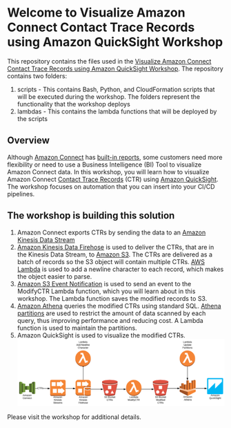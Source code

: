 # Welcome to Visualize Amazon Connect Contact Trace Records using Amazon QuickSight Workshop
This repository contains the files used in the [Visualize Amazon Connect Contact Trace Records using Amazon QuickSight Workshop](https://catalog.us-east-1.prod.workshops.aws/v2/workshops/607718a8-cddd-416a-97b4-4fc9dc93ff7a/en-US/).  The repository contains two folders:
1. scripts - This contains Bash, Python, and CloudFormation scripts that will be executed during the workshop.  The folders represent the functionality that the workshop deploys
1. lambdas - This contains the lambda functions that will be deployed by the scripts

## Overview
Although [Amazon Connect](https://aws.amazon.com/connect/) has [built-in reports](https://docs.aws.amazon.com/connect/latest/adminguide/amazon-connect-metrics.html), some customers need more flexibility or need to use a Business Intelligence (BI) Tool to visualize Amazon Connect data.  In this workshop, you will learn how to visualize Amazon Connect [Contact Trace Records](https://docs.aws.amazon.com/connect/latest/adminguide/ctr-data-model.html) (CTR) using [Amazon QuickSight](https://aws.amazon.com/quicksight/).  The workshop focuses on automation that you can insert into your CI/CD pipelines.

## The workshop is building this solution
1. Amazon Connect exports CTRs by sending the data to an [Amazon Kinesis Data Stream](https://aws.amazon.com/kinesis/data-streams/)
1. [Amazon Kinesis Data Firehose](https://aws.amazon.com/kinesis/data-firehose/) is used to deliver the CTRs, that are in the Kinesis Data Stream, to [Amazon S3](https://aws.amazon.com/s3/).  The CTRs are delivered as a batch of records so the S3 object will contain multiple CTRs.  [AWS Lambda](https://aws.amazon.com/lambda/) is used to add a newline character to each record, which makes the object easier to parse. 
1. [Amazon S3 Event Notification](https://docs.aws.amazon.com/AmazonS3/latest/userguide/NotificationHowTo.html) is used to send an event to the ModifyCTR Lambda function, which you will learn about in this workshop. The Lambda function saves the modified records to S3.
1. [Amazon Athena](https://aws.amazon.com/athena/) queries the modified CTRs using standard SQL.  [Athena partitions](https://docs.aws.amazon.com/athena/latest/ug/partitions.html) are used to restrict the amount of data scanned by each query, thus improving performance and reducing cost.  A Lambda function is used to maintain the partitions.
1. Amazon QuickSight is used to visualize the modified CTRs.
![architecture01](./images/architecture01.png)

Please visit the workshop for additional details.